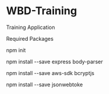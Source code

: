 # WBD-Training
Training Application

Required Packages

npm init

npm install --save express body-parser

npm install --save  aws-sdk bcryptjs

npm install --save jsonwebtoke

